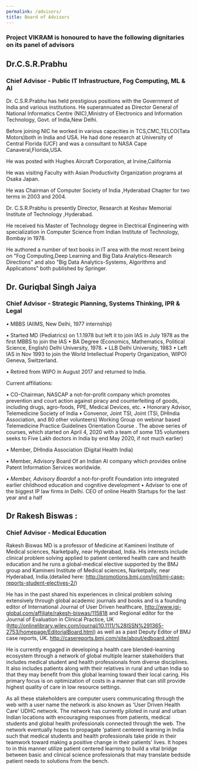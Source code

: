 ```yaml
---
permalink: /advisors/
title: Board of Advisors
---
```


### Project VIKRAM is honoured to have the following dignitaries on its panel of advisors

## Dr.C.S.R.Prabhu 
### Chief Advisor - Public IT Infrastructure, Fog Computing, ML & AI

Dr. C.S.R.Prabhu has held prestigious positions with the Government of India and various institutions. He superannuated as Director General of National Informatics Centre (NIC),Ministry of Electronics and Information Technology, Govt. of India,New Delhi.

Before joining NIC he worked in various capacities in TCS,CMC,TELCO(Tata Motors)both in India and USA. He had done research at University of Central Florida (UCF) and was a consultant to NASA Cape Canaveral,Florida,USA.

He was posted with Hughes Aircraft Corporation, at Irvine,California

He was visiting Faculty with Asian Productivity Organization programs at Osaka Japan.


He was Chairman of Computer Society of India ,Hyderabad Chapter for two terms in 2003 and 2004. 

Dr. C.S.R.Prabhu is presently Director, Research at Keshav Memorial Institute of Technology ,Hyderabad.


He received his Master of Technology degree in Electrical Engineering with specialization in Computer Science from Indian Institute of Technology, Bombay in 1978.


He authored a number of text books in IT area with the most recent being on "Fog Computing,Deep Learning and Big Data Analytics-Research Directions" and also 
"Big Data Analytics-Systems, Algorithms and Applications" both published by Springer.



## Dr. Guriqbal Singh Jaiya
### Chief Advisor - Strategic Planning, Systems Thinking, IPR & Legal

• MBBS (AIIMS, New Delhi, 1977 internship)

• Started MD (Pediatrics) on 1.1.1978 but left it to join IAS in July 1978 as the first MBBS to join the IAS
• BA Degree (Economics, Mathematics, Political Science, English) Delhi University, 1978.
• LLB Delhi University, 1983
• Left IAS in Nov 1993 to join the World Intellectual Property Organization, WIPO) Geneva, Switzerland. 

• Retired from WIPO in August 2017 and returned to India.

Current affiliations: 

• CO-Chairman, NASCAP a not-for-profit company which promotes prevention and court action against piracy and counterfeiting of goods, including drugs, agro-foods, PPE, Medical Devices, etc.
• Honorary Advisor, Telemedicine Society of India
• Convenor, Joint TSI, Joint (TSI, DHIndia Association, and 80 other volunteers) Working Group on webinar based Telemedicine Practice Guidelines Orientation Course .
The above series of courses, which started on April 4, 2020 with a team of some 135 volunteers seeks to Five Lakh doctors in India by end May 2020, if not much earlier)

• Member, DHIndia Association (Digital Health India)

• Member, Advisory Board Of an Indian AI company which provides online Patent Information Services worldwide.

• *Member, Advisory Board*of a not-for-profit Foundation into integrated earlier childhood education and cognitive development 
• Adviser to one of the biggest IP law firms in Delhi.
CEO of online Health Startups for the last year and a half


## Dr Rakesh Biswas : 
### Chief Advisor - Medical Education

Rakesh Biswas MD is a professor of Medicine at Kamineni Institute of Medical sciences, Narketpally, near Hyderabad, India. His interests include clinical problem solving applied to patient centered health care and health education and he runs a global-medical elective supported by the BMJ group and  Kamineni Institute of Medical sciences, Narketpally, near Hyderabad, India.(detailed here: http://promotions.bmj.com/jnl/bmj-case-reports-student-electives-2/) 


He has in the past shared his experiences in clinical problem solving extensively through global academic journals and books and is a founding editor of
International Journal of User Driven healthcare, http://www.igi-global.com/affiliate/rakesh-biswas/115818 and 
Regional editor for the Journal of Evaluation in Clinical Practice, UK
(http://onlinelibrary.wiley.com/journal/10.1111/%28ISSN%291365-2753/homepage/EditorialBoard.html) as well as a past Deputy Editor of BMJ case reports, UK. http://casereports.bmj.com/site/about/edboard.xhtml

He is currently engaged in developing a health care blended-learning ecosystem through a network of global multiple learner stakeholders that includes medical student and health professionals from diverse disciplines. It also includes patients along with their relatives in rural and urban India so that they may benefit from this global learning toward their local caring. His primary focus is on optimization of costs in a manner that can still provide highest quality of care in low resource settings.

As all these stakeholders are computer users communicating through the web with a user name the network is also known as 'User Driven Health Care' UDHC network.
The network has currently piloted in rural and urban Indian locations with encouraging responses from patients, medical students and global health professionals connected through the web. The network eventually hopes to propagate 'patient centered learning in India such that medical students and health professionals take pride in their teamwork toward making a positive change in their patients' lives. It hopes to in this manner utilize patient centered learning to build a vital bridge between basic and clinical science professionals that may translate bedside patient needs to solutions from the bench.
